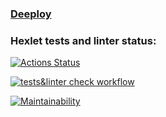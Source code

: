 ### [Deeploy](https://frontend-project-11-ewdfqv0z6-kirills-projects-9df0e686.vercel.app/)

### Hexlet tests and linter status:

[![Actions Status](https://github.com/KirillTheStranger/frontend-project-11/actions/workflows/hexlet-check.yml/badge.svg)](https://github.com/KirillTheStranger/frontend-project-11/actions)

[![tests&linter check workflow](https://github.com/KirillTheStranger/frontend-project-11/actions/workflows/tests&linter-check.yml/badge.svg)](https://github.com/KirillTheStranger/frontend-project-11/actions/workflows/tests&linter-check.yml)

[![Maintainability](https://api.codeclimate.com/v1/badges/ca8d1eeb7775df7d8403/maintainability)](https://codeclimate.com/github/KirillTheStranger/frontend-project-11/maintainability)
